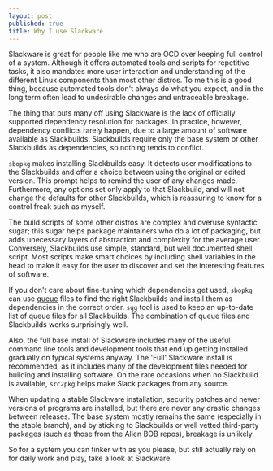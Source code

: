 ```yaml
---
layout: post
published: true
title: Why I use Slackware
---
```


Slackware is great for people like me who are OCD over keeping full control of a system. Although it offers automated tools and scripts for repetitive tasks, it also mandates more user interaction and understanding of the different Linux components than most other distros. To me this is a good thing, because automated tools don't always do what you expect, and in the long term often lead to undesirable changes and untraceable breakage.

The thing that puts many off using Slackware is the lack of officially supported dependency resolution for packages. In practice, however, dependency conflicts rarely happen, due to a large amount of software available as Slackbuilds. Slackbuilds require only the base system or other Slackbuilds as dependencies, so nothing tends to conflict.

`sbopkg` makes installing Slackbuilds easy. It detects user modifications to the Slackbuilds and offer a choice between using the original or edited version. This prompt helps to remind the user of any changes made. Furthermore, any options set only apply to that Slackbuild, and will not change the defaults for other Slackbuilds, which is reassuring to know for a control freak such as myself.

The build scripts of some other distros are complex and overuse syntactic sugar; this sugar helps package maintainers who do a lot of packaging, but adds unecessary layers of abstraction and complexity for the average user. Conversely, Slackbuilds use simple, standard, but well documented shell script. Most scripts make smart choices by including shell variables in the head to make it easy for the user to discover and set the interesting features of software.

If you don't care about fine-tuning which dependencies get used, `sbopkg` can use [queue](http://www.sbopkg.org/queues.php) files to find the right Slackbuilds and install them as dependencies in the correct order. `sqg` tool is used to keep an up-to-date list of queue files for all Slackbuilds. The combination of queue files and Slackbuilds works surprisingly well. 

Also, the full base install of Slackware includes many of the useful command line tools and development tools that end up getting installed gradually on typical systems anyway. The 'Full' Slackware install is recommended, as it includes many of the development files needed for building and installing software. On the rare occasions when no Slackbuild is available, `src2pkg` helps make Slack packages from any source.

When updating a stable Slackware installation, security patches and newer versions of programs are installed, but there are never any drastic changes between releases. The base system mostly remains the same (especially in the stable branch), and by sticking to Slackbuilds or well vetted third-party packages (such as those from the Alien BOB repos), breakage is unlikely.

So for a system you can tinker with as you please, but still actually rely on for daily work and play, take a look at Slackware.
